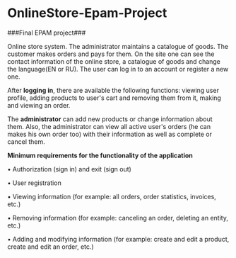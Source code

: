 # OnlineStore-Epam-Project
###Final EPAM project###

Online store system. The administrator maintains a catalogue of goods. The customer makes orders and pays for them. On the site one can see the contact information of the online store, a catalogue of goods and change the language(EN or RU). The user can log in to an account or register a new one.

After **logging in**, there are available the following functions: viewing user profile, adding products to user's cart and removing them from it, making and viewing an order.

The **administrator** can add new products or change information about them. Also, the administrator can view all active user's orders (he can makes his own order too) with their information as well as complete or cancel them.  





**Minimum requirements for the functionality of the application**

• Authorization (sign in) and exit (sign out)

• User registration

• Viewing information (for example: all orders, order statistics, invoices, etc.)

• Removing information (for example: canceling an order, deleting an entity, etc.)

• Adding and modifying information (for example: create and edit a product, create and edit an order, etc.)


